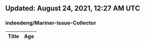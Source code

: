 ## Updated: August 24, 2021, 12:27 AM UTC


### indeedeng/Mariner-Issue-Collector
|**Title**|**Age**|
|:----|:----|